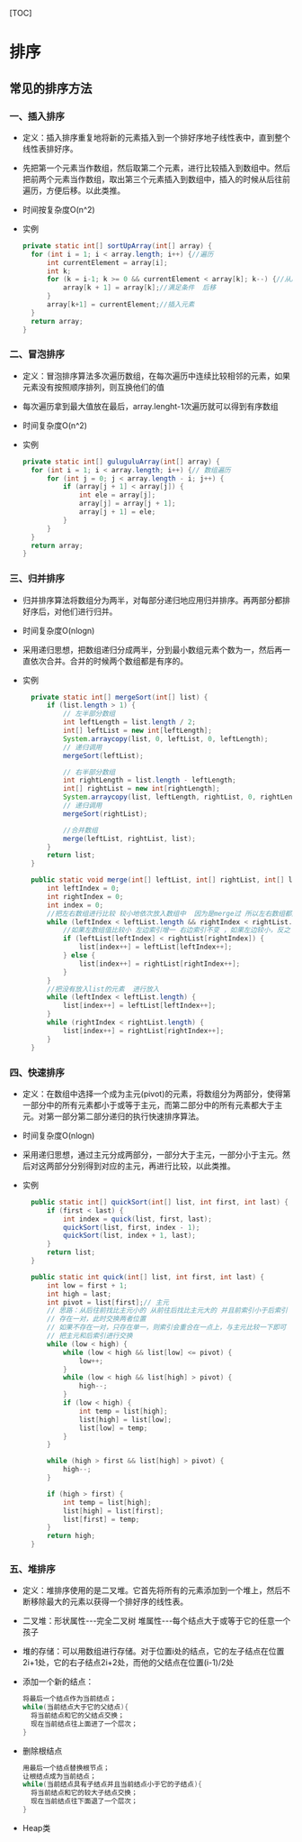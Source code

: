 [TOC]

# 排序

## 常见的排序方法

### 一、插入排序

* 定义：插入排序重复地将新的元素插入到一个排好序地子线性表中，直到整个线性表排好序。

* 先把第一个元素当作数组，然后取第二个元素，进行比较插入到数组中。然后把前两个元素当作数组，取出第三个元素插入到数组中，插入的时候从后往前遍历，方便后移。以此类推。

* 时间按复杂度O(n^2)

* 实例

  ```java
  private static int[] sortUpArray(int[] array) {
  	for (int i = 1; i < array.length; i++) {//遍历
  		int currentElement = array[i];
  		int k;
  		for (k = i-1; k >= 0 && currentElement < array[k]; k--) {//从后向前查询
  			array[k + 1] = array[k];//满足条件  后移
  		}
  		array[k+1] = currentElement;//插入元素
  	}
  	return array;
  }
  ```

### 二、冒泡排序

* 定义：冒泡排序算法多次遍历数组，在每次遍历中连续比较相邻的元素，如果元素没有按照顺序排列，则互换他们的值

* 每次遍历拿到最大值放在最后，array.lenght-1次遍历就可以得到有序数组

* 时间复杂度O(n^2)

* 实例

  ```java
  private static int[] guluguluArray(int[] array) {
  	for (int i = 1; i < array.length; i++) {// 数组遍历
  		for (int j = 0; j < array.length - i; j++) {
  			if (array[j + 1] < array[j]) {
  				int ele = array[j];
  				array[j] = array[j + 1];
  				array[j + 1] = ele;
  			}
  		}
  	}
  	return array;
  }
  ```


### 三、归并排序

* 归并排序算法将数组分为两半，对每部分递归地应用归并排序。再两部分都排好序后，对他们进行归并。

* 时间复杂度O(nlogn)

* 采用递归思想，把数组递归分成两半，分到最小数组元素个数为一，然后再一直依次合并。合并的时候两个数组都是有序的。

* 实例

  ```java
  	private static int[] mergeSort(int[] list) {
  		if (list.length > 1) {
  			// 左半部分数组
  			int leftLength = list.length / 2;
  			int[] leftList = new int[leftLength];
  			System.arraycopy(list, 0, leftList, 0, leftLength);
  			// 递归调用
  			mergeSort(leftList);
  
  			// 右半部分数组
  			int rightLength = list.length - leftLength;
  			int[] rightList = new int[rightLength];
  			System.arraycopy(list, leftLength, rightList, 0, rightLength);
  			// 递归调用
  			mergeSort(rightList);
  
  			//合并数组
  			merge(leftList, rightList, list);
  		}
  		return list;
  	}                            
  
  	public static void merge(int[] leftList, int[] rightList, int[] list) {
  		int leftIndex = 0;
  		int rightIndex = 0;
  		int index = 0;
  		//把左右数组进行比较 较小地依次放入数组中  因为是merge过 所以左右数组都是升序排列地
  		while (leftIndex < leftList.length && rightIndex < rightList.length) {
  			//如果左数组值比较小 左边索引增一 右边索引不变 ，如果左边较小，反之
  			if (leftList[leftIndex] < rightList[rightIndex]) {
  				list[index++] = leftList[leftIndex++];
  			} else {
  				list[index++] = rightList[rightIndex++];
  			}
  		}
  		//把没有放入list的元素  进行放入
  		while (leftIndex < leftList.length) {
  			list[index++] = leftList[leftIndex++];
  		}
  		while (rightIndex < rightList.length) {
  			list[index++] = rightList[rightIndex++];
  		}
  	}
  ```

### 四、快速排序

* 定义：在数组中选择一个成为主元(pivot)的元素，将数组分为两部分，使得第一部分中的所有元素都小于或等于主元，而第二部分中的所有元素都大于主元。对第一部分第二部分递归的执行快速排序算法。

* 时间复杂度O(nlogn)

* 采用递归思想，通过主元分成两部分，一部分大于主元，一部分小于主元。然后对这两部分分别得到对应的主元，再进行比较，以此类推。

* 实例

  ```java
  	public static int[] quickSort(int[] list, int first, int last) {
  		if (first < last) {
  			int index = quick(list, first, last);
  			quickSort(list, first, index - 1);
  			quickSort(list, index + 1, last);
  		}
  		return list;
  	}
  
  	public static int quick(int[] list, int first, int last) {
  		int low = first + 1;
  		int high = last;
  		int pivot = list[first];// 主元
  		// 思路：从后往前找比主元小的 从前往后找比主元大的 并且前索引小于后索引
  		// 存在一对，此时交换两者位置
  		// 如果不存在一对，只存在单一，则索引会重合在一点上，与主元比较一下即可
  		// 把主元和后索引进行交换
  		while (low < high) {
  			while (low < high && list[low] <= pivot) {
  				low++;
  			}
  			while (low < high && list[high] > pivot) {
  				high--;
  			}
  			if (low < high) {
  				int temp = list[high];
  				list[high] = list[low];
  				list[low] = temp;
  			}
  		}
  
  		while (high > first && list[high] > pivot) {
  			high--;
  		}
  
  		if (high > first) {
  			int temp = list[high];
  			list[high] = list[first];
  			list[first] = temp;
  		}
  		return high;
  	}
  ```


### 五、堆排序

* 定义：堆排序使用的是二叉堆。它首先将所有的元素添加到一个堆上，然后不断移除最大的元素以获得一个排好序的线性表。

* 二叉堆：形状属性---完全二叉树      堆属性---每个结点大于或等于它的任意一个孩子

* 堆的存储：可以用数组进行存储。对于位置i处的结点，它的左子结点在位置2i+1处，它的右子结点2i+2处，而他的父结点在位置(i-1)/2处

* 添加一个新的结点：

  ```java
  将最后一个结点作为当前结点；
  while(当前结点大于它的父结点){
  	将当前结点和它的父结点交换；
  	现在当前结点往上面进了一个层次；
  }
  ```

* 删除根结点

  ```java
  用最后一个结点替换根节点；
  让根结点成为当前结点；
  while(当前结点具有子结点并且当前结点小于它的子结点){
  	将当前结点和它的较大子结点交换；
  	现在当前结点往下面退了一个层次；
  }
  ```

* Heap类
